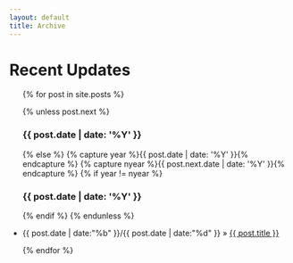 ```yaml
---
layout: default
title: Archive
---
```


# Recent Updates

<ul id="archive">
  {% for post in site.posts %}

  {% unless post.next %}
    <h3>{{ post.date | date: '%Y' }}</h3>
  {% else %}
    {% capture year %}{{ post.date | date: '%Y' }}{% endcapture %}
    {% capture nyear %}{{ post.next.date | date: '%Y' }}{% endcapture %}
    {% if year != nyear %}
      <h3>{{ post.date | date: '%Y' }}</h3>
    {% endif %}
  {% endunless %}

  <li>{{ post.date | date:"%b" }}/{{ post.date | date:"%d" }} &raquo; <a href="{{ post.url }}">{{ post.title }}</a></li>

  {% endfor %}
</ul>


